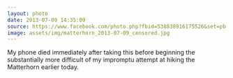 ```yaml
---
layout: photo
date: 2013-07-09 14:35:09
source: https://www.facebook.com/photo.php?fbid=538838916175526&set=pb.100001482669675.-2207520000..&type=3&theater/
image: assets/img/matterhorn_2013-07-09_censored.jpg
---
```


My phone died immediately after taking this before beginning the substantially more difficult of my impromptu attempt at hiking the Matterhorn earlier today.

